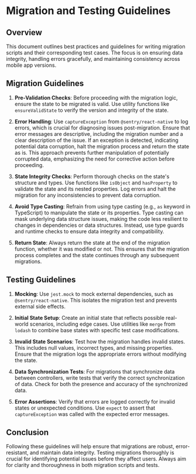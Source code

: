 # Migration and Testing Guidelines

## Overview

This document outlines best practices and guidelines for writing migration scripts and their corresponding test cases. The focus is on ensuring data integrity, handling errors gracefully, and maintaining consistency across mobile app versions.

## Migration Guidelines

1. **Pre-Validation Checks**: Before proceeding with the migration logic, ensure the state to be migrated is valid. Use utility functions like `ensureValidState` to verify the version and integrity of the state.

2. **Error Handling**: Use `captureException` from `@sentry/react-native` to log errors, which is crucial for diagnosing issues post-migration. Ensure that error messages are descriptive, including the migration number and a clear description of the issue. If an exception is detected, indicating potential data corruption, halt the migration process and return the state as is. This approach prevents further manipulation of potentially corrupted data, emphasizing the need for corrective action before proceeding.

3. **State Integrity Checks**: Perform thorough checks on the state's structure and types. Use functions like `isObject` and `hasProperty` to validate the state and its nested properties. Log errors and halt the migration for any inconsistencies to prevent data corruption.

4. **Avoid Type Casting**: Refrain from using type casting (e.g., `as` keyword in TypeScript) to manipulate the state or its properties. Type casting can mask underlying data structure issues, making the code less resilient to changes in dependencies or data structures. Instead, use type guards and runtime checks to ensure data integrity and compatibility.

5. **Return State**: Always return the state at the end of the migration function, whether it was modified or not. This ensures that the migration process completes and the state continues through any subsequent migrations.

## Testing Guidelines

1. **Mocking**: Use `jest.mock` to mock external dependencies, such as `@sentry/react-native`. This isolates the migration test and prevents external side effects.

2. **Initial State Setup**: Create an initial state that reflects possible real-world scenarios, including edge cases. Use utilities like `merge` from `lodash` to combine base states with specific test case modifications.

3. **Invalid State Scenarios**: Test how the migration handles invalid states. This includes null values, incorrect types, and missing properties. Ensure that the migration logs the appropriate errors without modifying the state.

4. **Data Synchronization Tests**: For migrations that synchronize data between controllers, write tests that verify the correct synchronization of data. Check for both the presence and accuracy of the synchronized data.

5. **Error Assertions**: Verify that errors are logged correctly for invalid states or unexpected conditions. Use `expect` to assert that `captureException` was called with the expected error messages.

## Conclusion

Following these guidelines will help ensure that migrations are robust, error-resistant, and maintain data integrity. Testing migrations thoroughly is crucial for identifying potential issues before they affect users. Always aim for clarity and thoroughness in both migration scripts and tests.
